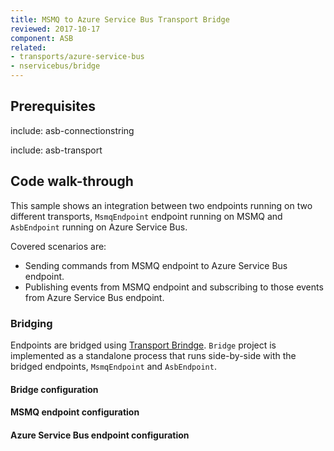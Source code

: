```yaml
---
title: MSMQ to Azure Service Bus Transport Bridge
reviewed: 2017-10-17
component: ASB
related:
- transports/azure-service-bus
- nservicebus/bridge
---
```



## Prerequisites

include: asb-connectionstring


include: asb-transport


## Code walk-through

This sample shows an integration between two endpoints running on two different transports, `MsmqEndpoint` endpoint running on MSMQ and `AsbEndpoint` running on Azure Service Bus.

Covered scenarios are:

 * Sending commands from MSMQ endpoint to Azure Service Bus endpoint.
 * Publishing events from MSMQ endpoint and subscribing to those events from Azure Service Bus endpoint.

### Bridging

Endpoints are bridged using [Transport Brindge](/nservicebus/bridge/). `Bridge` project is implemented as a standalone process that runs side-by-side with the bridged endpoints, `MsmqEndpoint` and `AsbEndpoint`.

#### Bridge configuration

#### MSMQ endpoint configuration

#### Azure Service Bus endpoint configuration